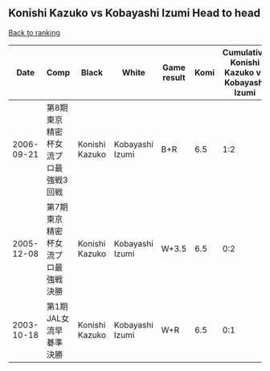 ## Konishi Kazuko vs Kobayashi Izumi Head to head

[Back to ranking](../../index.md)




| **Date** | **Comp** | **Black** | **White** | **Game result** | **Komi** | **Cumulative Konishi Kazuko vs Kobayashi Izumi** | **Konishi Kazuko streak** | **Kobayashi Izumi streak** | 
| --- | --- | --- | --- | --- | --- | --- | --- | --- |
| 2006-09-21 | 第8期東京精密杯女流プロ最強戦3回戦 | Konishi Kazuko | Kobayashi Izumi | B+R | 6.5 | 1:2 | 1 | 0 | 
| 2005-12-08 | 第7期東京精密杯女流プロ最強戦決勝 | Konishi Kazuko | Kobayashi Izumi | W+3.5 | 6.5 | 0:2 | 0 | 2 | 
| 2003-10-18 | 第1期JAL女流早碁準決勝 | Konishi Kazuko | Kobayashi Izumi | W+R | 6.5 | 0:1 | 0 | 1 |




